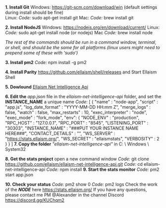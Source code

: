 <!-- TITLE: Node -->
<!-- SUBTITLE: Setup and connection -->                                                                                                                                           
                                                                                                                                                                                                                      
  **1. Install Git**
Windows: https://git-scm.com/download/win (default settings during install should be fine)   
Linux:
   *Code:*
sudo apt-get install git
Mac:
   *Code:*
brew install git

**2. Install NodeJS**
Windows: https://nodejs.org/en/download/current/
Linux:
   *Code:*
sudo apt-get install node
(or nodejs)
Mac
   *Code:*
brew install node

*The rest of the commands should be run in a command window, terminal, or shell, and should be the same for all platforms (linux users might need to prepend some of these with 'sudo')*

**3. Install pm2**
   *Code:*
npm install -g pm2

**4. Install Parity**
https://github.com/ellaism/shell/releases       and  Start Ellaism Shell

**5. Dowlound** [Ellaism Net Intelligence Api](/uploads/ellaism-net-intelligence-api.zip "Ellaism Net Intelligence Api")

**6. Edit  the** *app.json*  file in the *ellaism-net-intelligence-api*  folder, and set the **INSTANCE_NAME** a unique name
   *Code:*
[
  {
    "name"              : "node-app",
    "script"            : "app.js",
    "log_date_format"   : "YYYY-MM-DD HH:mm Z",
    "merge_logs"        : false,
    "watch"             : false,
    "max_restarts"      : 10,
    "exec_interpreter"  : "node",
    "exec_mode"         : "fork_mode",
    "env":
    {
      "NODE_ENV"        : "production",
      "RPC_HOST"        : "127.0.0.1",
      "RPC_PORT"        : "8545",
      "LISTENING_PORT"  : "30303",
      "INSTANCE_NAME"   : "###PUT YOUR INSTANCE NAME HERE###",
      "CONTACT_DETAILS" : "",
      "WS_SERVER"       : "https://stats.ellaism.org/",
      "WS_SECRET"       : "ellaismstats",
      "VERBOSITY"       : 2
    }
  }
]
**7. Copy the folder** *"ellaism-net-intelligence-api"* in C: \ Windows \ System32

**8. Get the stats project**
open a new command window
   *Code:*
git clone https://github.com/ellaism/ellaism-net-intelligence-api.git
   *Code:*
cd ellaism-net-intelligence-api
   *Code:*
npm install
**9. Start the stats monitor**
   *Code:*
pm2 start app.json

**10. Check your status**
   *Code:*
pm2 show 0
   *Code:*
pm2 logs
    Check the work of the ***NODE*** here     https://stats.ellaism.org/
  If you have any questions, please contact me PM @Alexander in the channel Discord 
https://discord.gg/KUChqm2